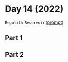 # Day 14 (2022)

`Regolith Reservoir` ([prompt](https://adventofcode.com/2022/day/14))

## Part 1

## Part 2

